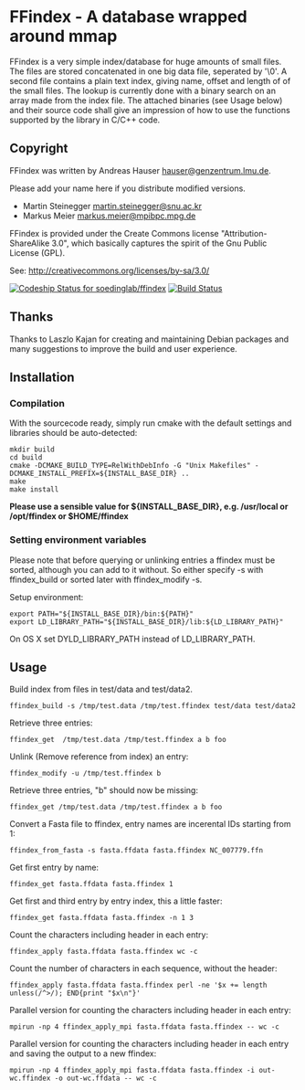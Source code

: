 # FFindex - A database wrapped around mmap

FFindex is a very simple index/database for huge amounts of small files. The
files are stored concatenated in one big data file, seperated by '\0'. A second
file contains a plain text index, giving name, offset and length of of the
small files. The lookup is currently done with a binary search on an array made
from the index file. The attached binaries (see Usage below) and their source
code shall give an impression of how to use the functions supported by the library in C/C++ code.
 
## Copyright

FFindex was written by Andreas Hauser <hauser@genzentrum.lmu.de>.

Please add your name here if you distribute modified versions.
* Martin Steinegger <martin.steinegger@snu.ac.kr>
* Markus Meier <markus.meier@mpibpc.mpg.de>

FFindex is provided under the Create Commons license "Attribution-ShareAlike 3.0",
which basically captures the spirit of the Gnu Public License (GPL).

See:
http://creativecommons.org/licenses/by-sa/3.0/

[ ![Codeship Status for soedinglab/ffindex](https://codeship.com/projects/6c26cd00-2247-0133-1269-52bb0fef976f/status?branch=master)](https://codeship.com/projects/96084)
[ ![Build Status](https://travis-ci.org/soedinglab/hh-suite.svg?branch=master)](https://travis-ci.org/soedinglab/ffindex_soedinglab)

## Thanks

Thanks to Laszlo Kajan for creating and maintaining Debian packages
and many suggestions to improve the build and user experience.



## Installation

### Compilation
With the sourcecode ready, simply run cmake with the default settings and libraries should be auto-detected:

	mkdir build
	cd build
	cmake -DCMAKE_BUILD_TYPE=RelWithDebInfo -G "Unix Makefiles" -DCMAKE_INSTALL_PREFIX=${INSTALL_BASE_DIR} ..
	make
	make install


**Please use a sensible value for ${INSTALL_BASE_DIR}, e.g. /usr/local or /opt/ffindex or $HOME/ffindex**


### Setting environment variables

Please note that before querying or unlinking entries a ffindex must be
sorted, although you can add to it without. So either specify -s with
ffindex_build or sorted later with ffindex_modify -s.

Setup environment:

	export PATH="${INSTALL_BASE_DIR}/bin:${PATH}"
	export LD_LIBRARY_PATH="${INSTALL_BASE_DIR}/lib:${LD_LIBRARY_PATH}"
On OS X set DYLD_LIBRARY_PATH instead of LD_LIBRARY_PATH.

## Usage

Build index from files in test/data and test/data2.

	ffindex_build -s /tmp/test.data /tmp/test.ffindex test/data test/data2

Retrieve three entries:

	ffindex_get  /tmp/test.data /tmp/test.ffindex a b foo

Unlink (Remove reference from index) an entry:

	ffindex_modify -u /tmp/test.ffindex b

Retrieve three entries, "b" should now be missing:

	ffindex_get /tmp/test.data /tmp/test.ffindex a b foo

Convert a Fasta file to ffindex, entry names are incerental IDs starting from 1:

	ffindex_from_fasta -s fasta.ffdata fasta.ffindex NC_007779.ffn

Get first entry by name:

	ffindex_get fasta.ffdata fasta.ffindex 1

Get first and third entry by entry index, this a little faster:

	ffindex_get fasta.ffdata fasta.ffindex -n 1 3

Count the characters including header in each entry:

	ffindex_apply fasta.ffdata fasta.ffindex wc -c

Count the number of characters in each sequence, without the header:

	ffindex_apply fasta.ffdata fasta.ffindex perl -ne '$x += length unless(/^>/); END{print "$x\n"}'

Parallel version for counting the characters including header in each entry:

	mpirun -np 4 ffindex_apply_mpi fasta.ffdata fasta.ffindex -- wc -c

Parallel version for counting the characters including header in each entry and
saving the output to a new ffindex:

	mpirun -np 4 ffindex_apply_mpi fasta.ffdata fasta.ffindex -i out-wc.ffindex -o out-wc.ffdata -- wc -c
